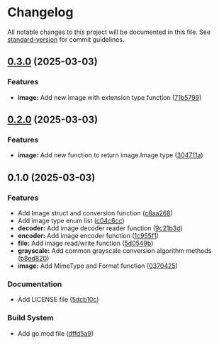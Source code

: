 # Changelog

All notable changes to this project will be documented in this file. See [standard-version](https://github.com/conventional-changelog/standard-version) for commit guidelines.

## [0.3.0](https://github.com/mushoffa/fatamorgana/compare/v0.2.0...v0.3.0) (2025-03-03)


### Features

* **image:** Add new image with extension type function ([71b5799](https://github.com/mushoffa/fatamorgana/commit/71b5799d7c3da916563069c04cf71e6054ecde84))

## [0.2.0](https://github.com/mushoffa/fatamorgana/compare/v0.1.0...v0.2.0) (2025-03-03)


### Features

* **image:** Add new function to return image.Image type ([304711a](https://github.com/mushoffa/fatamorgana/commit/304711a30cb63c8fa9cb90168284d19cc09b051e))

## 0.1.0 (2025-03-03)


### Features

* Add Image struct and conversion function ([c8aa268](https://github.com/mushoffa/fatamorgana/commit/c8aa2685d9299d02f34ab9e7389d861c48e1fb3d))
* Add image type enum list ([c04c6cc](https://github.com/mushoffa/fatamorgana/commit/c04c6ccd1b64ef4d21ef1be75e34480a8cafcb3a))
* **decoder:** Add image decoder reader function ([9c21b3d](https://github.com/mushoffa/fatamorgana/commit/9c21b3d1acdd18749faa361eea8cb75358cc8993))
* **encoder:** Add image encoder function ([1c955f1](https://github.com/mushoffa/fatamorgana/commit/1c955f1fbd7481f46c109228bc0c70524f87ccf1))
* **file:** Add image read/write function ([5d0549b](https://github.com/mushoffa/fatamorgana/commit/5d0549b673f6c3ded9bc0e5ffc0ad45e96ed3bb6))
* **grayscale:** Add common grayscale conversion algorithm methods ([b8ed820](https://github.com/mushoffa/fatamorgana/commit/b8ed8205b7732b5a5d1d59c0ebad05723242c432))
* **image:** Add MimeType and Format function ([0370425](https://github.com/mushoffa/fatamorgana/commit/037042523ecdef36f44063deef792f3a38b01c6b))


### Documentation

* Add LICENSE file ([5dcb10c](https://github.com/mushoffa/fatamorgana/commit/5dcb10c3e3da1ddbd09acf6c88e0f27310cfa459))


### Build System

* Add go.mod file ([dffd5a9](https://github.com/mushoffa/fatamorgana/commit/dffd5a9f7b0159b86e1a80ca340911608684b5f1))
